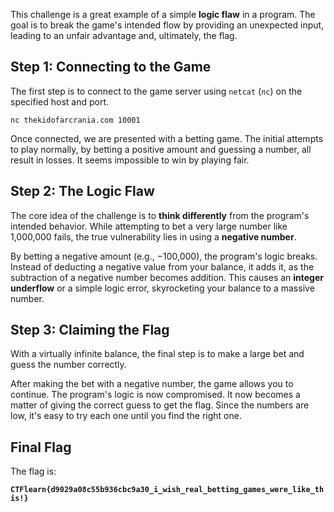 This challenge is a great example of a simple **logic flaw** in a program. The goal is to break the game's intended flow by providing an unexpected input, leading to an unfair advantage and, ultimately, the flag.

## Step 1: Connecting to the Game

The first step is to connect to the game server using `netcat` (`nc`) on the specified host and port.

```
nc thekidofarcrania.com 10001
```

Once connected, we are presented with a betting game. The initial attempts to play normally, by betting a positive amount and guessing a number, all result in losses. It seems impossible to win by playing fair.

## Step 2: The Logic Flaw

The core idea of the challenge is to **think differently** from the program's intended behavior. While attempting to bet a very large number like 1,000,000 fails, the true vulnerability lies in using a **negative number**.

By betting a negative amount (e.g., −100,000), the program's logic breaks. Instead of deducting a negative value from your balance, it adds it, as the subtraction of a negative number becomes addition. This causes an **integer underflow** or a simple logic error, skyrocketing your balance to a massive number.

## Step 3: Claiming the Flag

With a virtually infinite balance, the final step is to make a large bet and guess the number correctly.

After making the bet with a negative number, the game allows you to continue. The program's logic is now compromised. It now becomes a matter of giving the correct guess to get the flag. Since the numbers are low, it's easy to try each one until you find the right one.

## Final Flag

The flag is:

**`CTFlearn{d9029a08c55b936cbc9a30_i_wish_real_betting_games_were_like_this!}`**